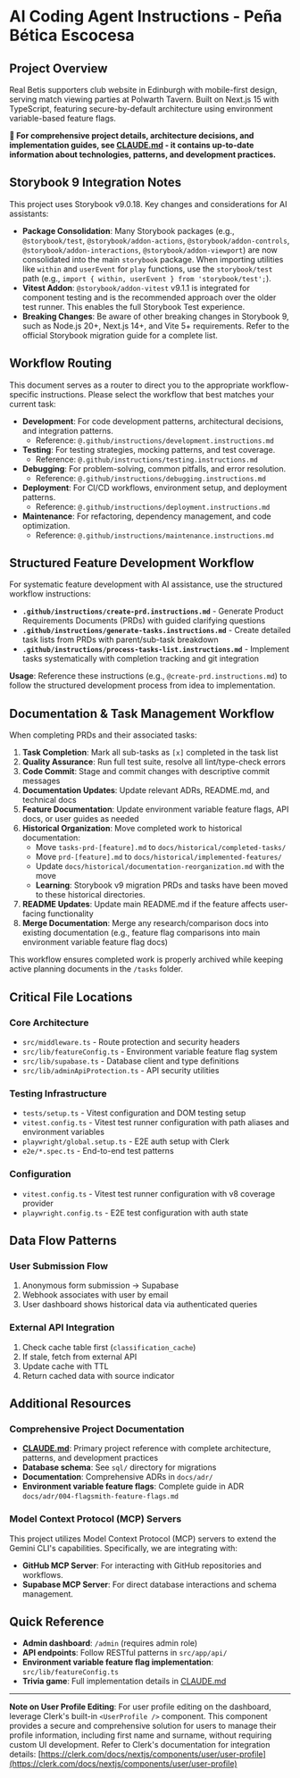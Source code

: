 # AI Coding Agent Instructions - Peña Bética Escocesa

## Project Overview

Real Betis supporters club website in Edinburgh with mobile-first design, serving match viewing parties at Polwarth Tavern. Built on Next.js 15 with TypeScript, featuring secure-by-default architecture using environment variable-based feature flags.

**📖 For comprehensive project details, architecture decisions, and implementation guides, see [CLAUDE.md](../CLAUDE.md) - it contains up-to-date information about technologies, patterns, and development practices.**

## Storybook 9 Integration Notes

This project uses Storybook v9.0.18. Key changes and considerations for AI assistants:

- **Package Consolidation**: Many Storybook packages (e.g., `@storybook/test`, `@storybook/addon-actions`, `@storybook/addon-controls`, `@storybook/addon-interactions`, `@storybook/addon-viewport`) are now consolidated into the main `storybook` package. When importing utilities like `within` and `userEvent` for `play` functions, use the `storybook/test` path (e.g., `import { within, userEvent } from 'storybook/test';`).
- **Vitest Addon**: `@storybook/addon-vitest` v9.1.1 is integrated for component testing and is the recommended approach over the older test runner. This enables the full Storybook Test experience.
- **Breaking Changes**: Be aware of other breaking changes in Storybook 9, such as Node.js 20+, Next.js 14+, and Vite 5+ requirements. Refer to the official Storybook migration guide for a complete list.

## Workflow Routing

This document serves as a router to direct you to the appropriate workflow-specific instructions. Please select the workflow that best matches your current task:

- **Development**: For code development patterns, architectural decisions, and integration patterns.
  - Reference: `@.github/instructions/development.instructions.md`
- **Testing**: For testing strategies, mocking patterns, and test coverage.
  - Reference: `@.github/instructions/testing.instructions.md`
- **Debugging**: For problem-solving, common pitfalls, and error resolution.
  - Reference: `@.github/instructions/debugging.instructions.md`
- **Deployment**: For CI/CD workflows, environment setup, and deployment patterns.
  - Reference: `@.github/instructions/deployment.instructions.md`
- **Maintenance**: For refactoring, dependency management, and code optimization.
  - Reference: `@.github/instructions/maintenance.instructions.md`

## Structured Feature Development Workflow

For systematic feature development with AI assistance, use the structured workflow instructions:

- **`.github/instructions/create-prd.instructions.md`** - Generate Product Requirements Documents (PRDs) with guided clarifying questions
- **`.github/instructions/generate-tasks.instructions.md`** - Create detailed task lists from PRDs with parent/sub-task breakdown
- **`.github/instructions/process-tasks-list.instructions.md`** - Implement tasks systematically with completion tracking and git integration

**Usage**: Reference these instructions (e.g., `@create-prd.instructions.md`) to follow the structured development process from idea to implementation.

## Documentation & Task Management Workflow

When completing PRDs and their associated tasks:

1. **Task Completion**: Mark all sub-tasks as `[x]` completed in the task list
2. **Quality Assurance**: Run full test suite, resolve all lint/type-check errors
3. **Code Commit**: Stage and commit changes with descriptive commit messages
4. **Documentation Updates**: Update relevant ADRs, README.md, and technical docs
5. **Feature Documentation**: Update environment variable feature flags, API docs, or user guides as needed
6. **Historical Organization**: Move completed work to historical documentation:
   - Move `tasks-prd-[feature].md` to `docs/historical/completed-tasks/`
   - Move `prd-[feature].md` to `docs/historical/implemented-features/`
   - Update `docs/historical/documentation-reorganization.md` with the move
   - **Learning**: Storybook v9 migration PRDs and tasks have been moved to these historical directories.
7. **README Updates**: Update main README.md if the feature affects user-facing functionality
8. **Merge Documentation**: Merge any research/comparison docs into existing documentation (e.g., feature flag comparisons into main environment variable feature flag docs)

This workflow ensures completed work is properly archived while keeping active planning documents in the `/tasks` folder.

## Critical File Locations

### Core Architecture

- `src/middleware.ts` - Route protection and security headers
- `src/lib/featureConfig.ts` - Environment variable feature flag system
- `src/lib/supabase.ts` - Database client and type definitions
- `src/lib/adminApiProtection.ts` - API security utilities

### Testing Infrastructure

- `tests/setup.ts` - Vitest configuration and DOM testing setup
- `vitest.config.ts` - Vitest test runner configuration with path aliases and environment variables
- `playwright/global.setup.ts` - E2E auth setup with Clerk
- `e2e/*.spec.ts` - End-to-end test patterns

### Configuration

- `vitest.config.ts` - Vitest test runner configuration with v8 coverage provider
- `playwright.config.ts` - E2E test configuration with auth state

## Data Flow Patterns

### User Submission Flow

1. Anonymous form submission → Supabase
2. Webhook associates with user by email
3. User dashboard shows historical data via authenticated queries

### External API Integration

1. Check cache table first (`classification_cache`)
2. If stale, fetch from external API
3. Update cache with TTL
4. Return cached data with source indicator

## Additional Resources

### Comprehensive Project Documentation

- **[CLAUDE.md](../CLAUDE.md)**: Primary project reference with complete architecture, patterns, and development practices
- **Database schema**: See `sql/` directory for migrations  
- **Documentation**: Comprehensive ADRs in `docs/adr/`
- **Environment variable feature flags**: Complete guide in ADR `docs/adr/004-flagsmith-feature-flags.md`

### Model Context Protocol (MCP) Servers

This project utilizes Model Context Protocol (MCP) servers to extend the Gemini CLI's capabilities. Specifically, we are integrating with:

- **GitHub MCP Server**: For interacting with GitHub repositories and workflows.
- **Supabase MCP Server**: For direct database interactions and schema management.

## Quick Reference

- **Admin dashboard**: `/admin` (requires admin role)
- **API endpoints**: Follow RESTful patterns in `src/app/api/`
- **Environment variable feature flag implementation**: `src/lib/featureConfig.ts`
- **Trivia game**: Full implementation details in [CLAUDE.md](../CLAUDE.md)

---

**Note on User Profile Editing**: For user profile editing on the dashboard, leverage Clerk's built-in `<UserProfile />` component. This component provides a secure and comprehensive solution for users to manage their profile information, including first name and surname, without requiring custom UI development. Refer to Clerk's documentation for integration details: [https://clerk.com/docs/nextjs/components/user/user-profile](https://clerk.com/docs/nextjs/components/user/user-profile)